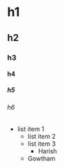 # h1
## h2
### h3
#### h4
##### h5
###### h6

- list item 1
    - list item 2
    - list item 3
        - Harish
    - Gowtham